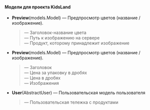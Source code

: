 #### Модели для проекта KidsLand

+ **Preview**(models.Model) — Предпросмотр цветов (название / изображение).  
  >  — Заголовок-название цвета  
  >  — Путь к изображению на сервере  
  >  — Продукт, которому принадлежит изображение

+ **Preview**(models.Model) — Предпросмотр цветов (название / изображение).  
  >  — Заголовок  
  >  — Цена за упаковку в дробях  
  >  — Цена в дробях  
  >  — Изображения  

+ **User**(AbstractUser) — Пользовательская модель пользователя
  >  — Пользовательская тележка с продуктами
